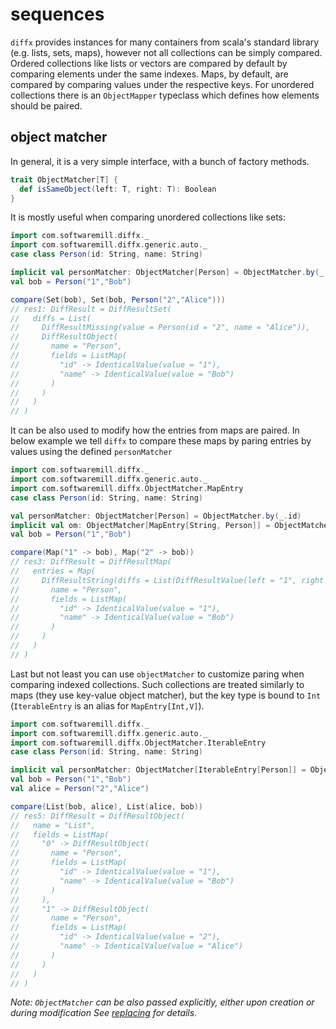 # sequences

`diffx` provides instances for many containers from scala's standard library (e.g. lists, sets, maps), however 
not all collections can be simply compared. Ordered collections like lists or vectors are compared by default by 
comparing elements under the same indexes. 
Maps, by default, are compared by comparing values under the respective keys. 
For unordered collections there is an `ObjectMapper` typeclass which defines how elements should be paired. 

## object matcher

In general, it is a very simple interface, with a bunch of factory methods.
```scala
trait ObjectMatcher[T] {
  def isSameObject(left: T, right: T): Boolean
}
```

It is mostly useful when comparing unordered collections like sets:

```scala
import com.softwaremill.diffx._
import com.softwaremill.diffx.generic.auto._
case class Person(id: String, name: String)

implicit val personMatcher: ObjectMatcher[Person] = ObjectMatcher.by(_.id)
val bob = Person("1","Bob") 
```
```scala
compare(Set(bob), Set(bob, Person("2","Alice")))
// res1: DiffResult = DiffResultSet(
//   diffs = List(
//     DiffResultMissing(value = Person(id = "2", name = "Alice")),
//     DiffResultObject(
//       name = "Person",
//       fields = ListMap(
//         "id" -> IdenticalValue(value = "1"),
//         "name" -> IdenticalValue(value = "Bob")
//       )
//     )
//   )
// )
```

It can be also used to modify how the entries from maps are paired.
In below example we tell `diffx` to compare these maps by paring entries by values using the defined `personMatcher`
```scala
import com.softwaremill.diffx._
import com.softwaremill.diffx.generic.auto._
import com.softwaremill.diffx.ObjectMatcher.MapEntry
case class Person(id: String, name: String)

val personMatcher: ObjectMatcher[Person] = ObjectMatcher.by(_.id)
implicit val om: ObjectMatcher[MapEntry[String, Person]] = ObjectMatcher.byValue(personMatcher)
val bob = Person("1","Bob")
```

```scala
compare(Map("1" -> bob), Map("2" -> bob))
// res3: DiffResult = DiffResultMap(
//   entries = Map(
//     DiffResultString(diffs = List(DiffResultValue(left = "1", right = "2"))) -> DiffResultObject(
//       name = "Person",
//       fields = ListMap(
//         "id" -> IdenticalValue(value = "1"),
//         "name" -> IdenticalValue(value = "Bob")
//       )
//     )
//   )
// )
```

Last but not least you can use `objectMatcher` to customize paring when comparing indexed collections.
Such collections are treated similarly to maps (they use key-value object matcher),
but the key type is bound to `Int` (`IterableEntry` is an alias for `MapEntry[Int,V]`).

```scala
import com.softwaremill.diffx._
import com.softwaremill.diffx.generic.auto._
import com.softwaremill.diffx.ObjectMatcher.IterableEntry
case class Person(id: String, name: String)

implicit val personMatcher: ObjectMatcher[IterableEntry[Person]] = ObjectMatcher.byValue(_.id)
val bob = Person("1","Bob")
val alice = Person("2","Alice")
```
```scala
compare(List(bob, alice), List(alice, bob))
// res5: DiffResult = DiffResultObject(
//   name = "List",
//   fields = ListMap(
//     "0" -> DiffResultObject(
//       name = "Person",
//       fields = ListMap(
//         "id" -> IdenticalValue(value = "1"),
//         "name" -> IdenticalValue(value = "Bob")
//       )
//     ),
//     "1" -> DiffResultObject(
//       name = "Person",
//       fields = ListMap(
//         "id" -> IdenticalValue(value = "2"),
//         "name" -> IdenticalValue(value = "Alice")
//       )
//     )
//   )
// )
```

*Note: `ObjectMatcher` can be also passed explicitly, either upon creation or during modification*
*See [replacing](replacing.md) for details.*